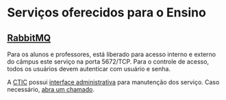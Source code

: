 # Serviços oferecidos para o Ensino

## [RabbitMQ](https://www.rabbitmq.com)

Para os alunos e professores, está liberado para acesso interno e externo do câmpus este serviço na porta 5672/TCP. Para o controle de acesso, todos os usuários devem autenticar com usuário e senha.

A [CTIC](https://ctic.sj.ifsc.edu.br) possui [interface administrativa](https://rabbitmq.sj.ifsc.edu.br/#/) para manutenção dos serviço. Caso necessário, [abra um chamado](mailto:suporte.ti.sje@ifsc.edu.br).
